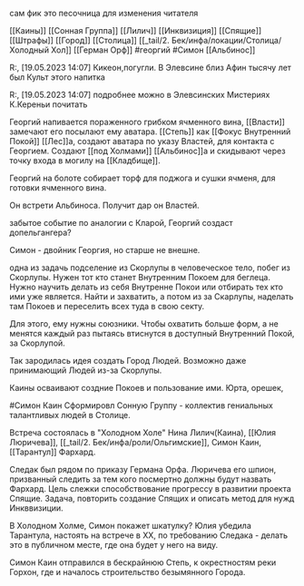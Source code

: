 сам фик это песочница для изменения читателя

[[Каины]] [[Сонная Группа]] [[Лилич]] [[Инквизиция]] [[Спящие]]
[[Штрафы]] 
[[Город]] [[Столица]] [[_tail/2. Бек/инфа/локации/Столица/Холодный Хол]] 
[[Герман Орф]] #георгий #Симон 
[[Альбинос]]



R:\, [19.05.2023 14:07]
Кикеон,погугли. В Элевсине близ Афин тысячу лет был Культ этого напитка

R:\, [19.05.2023 14:07]
подробнее можно в Элевсинских Мистериях К.Кереньи почитать


Георгий напивается пораженного грибком ячменного вина, [[Власти]] замечают его посылают ему аватара. [[Степь]] как [[Фокус Внутренний Покой]] [[Лес]]а, создают аватара по указу Властей, для контакта с Георгием. Создают [[под Холмами]] [[Альбинос]]а и скидывают через точку входа в могилу на [[Кладбище]].

Георгий на болоте собирает торф для поджога и сушки ячменя, для готовки ячменного вина.

Он встрети Альбиноса. Получит дар он Властей. 

забытое событие
по аналогии с Кларой, Георгий создаст допельгангера?

Симон - двойник Георгия, но старше не внешне.

одна из задачь подселение из Скорлупы в человеческое тело, побег из Скорлупы. Нужен тот кто станет Внутренним Покоем для беглеца. Нужно научить делать из себя Внутренне Покои или отбирать тех кто ими уже является. Найти и захватить, а потом из за Скарлупы, наделать там Покоев и переселить всех туда в свою секту.

Для этого, ему нужны союзники. Чтобы охватить больше форм, а не менятся каждый раз пытаясь втиснутся в доступный Внутренний Покой, за Скорлупой.

Так зародилась идея создать Город Людей. Возможно даже принимающий Людей из-за Скорлупы.

Каины осваивают создние Покоев и пользование ими. 
Юрта, орешек, 

#Симон Каин Сформировл Сонную Группу - коллектив гениальных талантливых людей в Столице.

Встреча состоялась в "Холодном Холе" Нина Лилич(Каина), [[Юлия Люричева]], [[_tail/2. Бек/инфа/роли/Ольгимские]], Симон Каин, [[Тарантул]] Фархард.

Следак был рядом по приказу Германа Орфа. Люричева его шпион, призванный следить за тем кого посмертно должны будут назвать Фархард. Цель слежки способствование прогрессу в развитии проекта Спящие. Задача, повторить создание Спящих и описать метод для нужд Инкввизиции.

В Холодном Холме, Симон покажет шкатулку?
Юлия убедила Тарантула, настоять на встрече в ХХ, по требованию Следака - делать это в публичном месте, где она будет у него на виду.


Симон Каин отправился в бескрайнюю Степь, к окрестностям реки Горхон, где и началось строительство безымянного Города.

